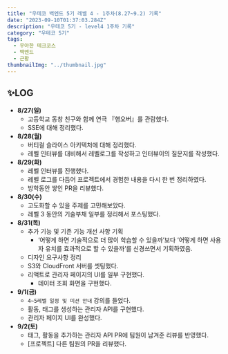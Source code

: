 ```yaml
---
title: "우테코 백엔드 5기 레벨 4 - 1주차(8.27~9.2) 기록"
date: "2023-09-10T01:37:03.284Z"
description: "우테코 5기 - level4 1주차 기록"
category: "우테코 5기"
tags:
  - 우아한 테크코스
  - 백엔드
  - 근황
thumbnailImg: "../thumbnail.jpg"
---
```


## ✨LOG

- **8/27(일)**
    - 고등학교 동창 친구와 함께 연극 『행오버』를 관람했다.
    - SSE에 대해 정리했다.
- **8/28(월)**
    - 버티컬 슬라이스 아키텍처에 대해 정리했다.
    - 레벨 인터뷰를 대비해서 레벨로그를 작성하고 인터뷰이의 질문지를 작성했다.
- **8/29(화)**
    - 레벨 인터뷰를 진행했다.
    - 레벨 로그를 다듬어 프로젝트에서 경험한 내용을 다시 한 번 정리하였다.
    - 방학동안 쌓인 PR을 리뷰했다.
- **8/30(수)**
    - 고도화할 수 있을 주제를 고민해보았다.
    - 레벨 3 동안의 기술부채 일부를 정리해서 포스팅했다.
- **8/31(목)**
    - 추가 기능 및 기존 기능 개선 사항 기획
        - ‘어떻게 하면 기술적으로 더 많이 학습할 수 있을까’보다 ‘어떻게 하면 사용자 유치를 효과적으로 할 수 있을까’를 신경쓰면서 기획하였음.
    - 디자인 요구사항 정리
    - S3와 CloudFront 서버를 셋팅했다.
    - 리액트로 관리자 페이지의 UI를 일부 구현했다.
        - 데이터 조회 화면을 구현했다.
- **9/1(금)**
    - `4~5레벨 일정 및 미션 안내` 강의를 들었다.
    - 활동, 태그를 생성하는 관리자 API를 구현했다.
    - 관리자 페이지 UI를 완성했다.
- **9/2(토)**
    - 태그, 활동을 추가하는 관리자 API PR에 팀원이 남겨준 리뷰를 반영했다.
    - [프로젝트] 다른 팀원의 PR을 리뷰했다.

